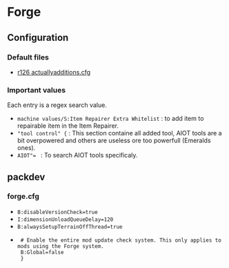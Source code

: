 <!-- TITLE: Forge -->

# Forge

## Configuration
### Default files
* [r126 actuallyadditions.cfg](https://gist.githubusercontent.com/Leosky/9e9f0e3c752f3e886f5789b138489ba3/raw/ec165a242f314d8184481bcafd64c1e949734db3/actuallyadditions.cfg)
​
### Important values
Each entry is a regex search value.
* ```machine values/S:Item Repairer Extra Whitelist``` : to add item to repairable item in the Item Repairer.
* ```"tool control" {``` : This section containe all added tool, AIOT tools are a bit overpowered and others are useless ore too powerfull (Emeralds ones).
* ```AIOT"= ``` : To search AIOT tools specificaly.
​
## packdev
### forge.cfg
*  ```B:disableVersionCheck=true```
*  ```I:dimensionUnloadQueueDelay=120```
*  ```B:alwaysSetupTerrainOffThread=true```
*  ```version_checking {
    # Enable the entire mod update check system. This only applies to mods using the Forge system.
    B:Global=false
	}